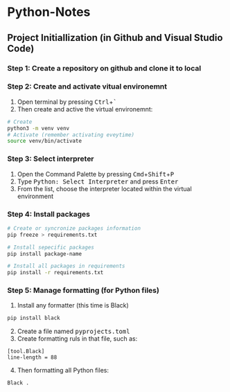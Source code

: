 # Python-Notes

## Project Initiallization (in Github and Visual Studio Code)

### Step 1: Create a repository on github and clone it to local 

### Step 2: Create and activate vitual environemnt
1. Open terminal by pressing <kbd>Ctrl</kbd>+<kbd>`</kbd>
2. Then create and active the virtual environemnt: 
```Bash
# Create
python3 -m venv venv
# Activate (remember activating eveytime)
source venv/bin/activate
```

### Step 3: Select interpreter
1. Open the Command Palette by pressing <kbd>Cmd</kbd>+<kbd>Shift</kbd>+<kbd>P</kbd>
2. Type <kbd>Python: Select Interpreter</kbd> and press <kbd>Enter</kbd>
3. From the list, choose the interpreter located within the virtual environment 

### Step 4: Install packages
```Bash
# Create or syncronize packages information
pip freeze > requirements.txt

# Install sepecific packages
pip install package-name

# Install all packages in requirements
pip install -r requirements.txt
```

### Step 5: Manage formatting (for Python files)
1. Install any formatter (this time is Black)
```Bash
pip install black
```
2. Create a file named <kbd>pyprojects.toml</kbd>
3. Create formatting ruls in that file, such as:
```
[tool.Black]
line-length = 88
```
4. Then formatting all Python files:
```Bash
Black .
```